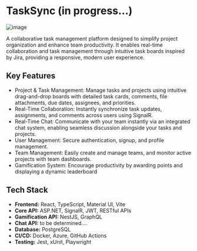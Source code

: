 # TaskSync (in progress...)

![image](https://github.com/user-attachments/assets/b76e2876-caf7-4a0c-be71-ce80fa988038)

A collaborative task management platform designed to simplify project organization and enhance team productivity. It enables real-time collaboration and task management through intuitive task boards inspired by Jira, providing a responsive, modern user experience.

## Key Features

- Project & Task Management: Manage tasks and projects using intuitive drag-and-drop boards with detailed task cards, comments, file attachments, due dates, assignees, and priorities.
- Real-Time Collaboration: Instantly synchronize task updates, assignments, and comments across users using SignalR.
- Real-Time Chat: Communicate with your team instantly via an integrated chat system, enabling seamless discussion alongside your tasks and projects.
- User Management: Secure authentication, signup, and profile management.
- Team Management: Easily create and manage teams, and monitor active projects with team dashboards.
- Gamification System: Encourage productivity by awarding points and displaying a dynamic leaderboard

## Tech Stack

- **Frontend:** React, TypeScript, Material UI, Vite
- **Core API:** ASP.NET, SignalR, JWT, RESTful APIs
- **Gamification API:** NestJS, GraphQL
- **Chat API:** to be determined....
- **Database:** PostgreSQL
- **CI/CD:** Docker, Azure, GitHub Actions
- **Testing:** Jest, xUnit, Playwright

